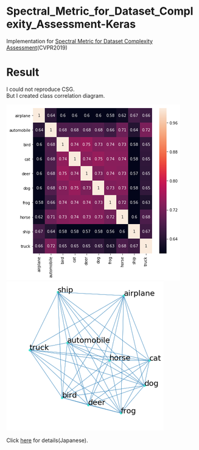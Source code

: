 # Spectral_Metric_for_Dataset_Complexity_Assessment-Keras

Implementation for [Spectral Metric for Dataset Complexity Assessment](http://openaccess.thecvf.com/content_CVPR_2019/papers/Branchaud-Charron_Spectral_Metric_for_Dataset_Complexity_Assessment_CVPR_2019_paper.pdf
)(CVPR2019)

# Result

I could not reproduce CSG.  
But I created class correlation diagram.

![fig1](https://github.com/shinmura0/Spectral_Metric_for_Dataset_Complexity_Assessment-Keras/blob/master/fig1.png "fig1")
![fig2](https://github.com/shinmura0/Spectral_Metric_for_Dataset_Complexity_Assessment-Keras/blob/master/fig2.png "fig2")

Click [here](https://qiita.com/shinmura0/items/74917f13c747b79f8f3f) for details(Japanese).
